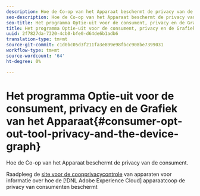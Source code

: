 ```yaml
---
description: Hoe de Co-op van het Apparaat beschermt de privacy van de consument.
seo-description: Hoe de Co-op van het Apparaat beschermt de privacy van de consument.
seo-title: Het programma Optie-uit voor de consument, privacy en de Grafiek van het Apparaat
title: Het programma Optie-uit voor de consument, privacy en de Grafiek van het Apparaat
uuid: 2f7827da-7320-4cb0-bfe0-d64de6b1adb6
translation-type: tm+mt
source-git-commit: c1d0bc05d3f211fa3e899e98fbcc908be7399031
workflow-type: tm+mt
source-wordcount: '64'
ht-degree: 0%

---
```



# Het programma Optie-uit voor de consument, privacy en de Grafiek van het Apparaat{#consumer-opt-out-tool-privacy-and-the-device-graph}

Hoe de Co-op van het Apparaat beschermt de privacy van de consument.

Raadpleeg de [site voor de coopprivacycontrole](https://cross-device-privacy.adobe.com/) van apparaten voor informatie over hoe de [!DNL Adobe Experience Cloud] apparaatcoop de privacy van consumenten beschermt
